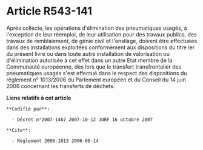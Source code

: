 # Article R543-141

Après collecte, les opérations d'élimination des pneumatiques usagés, à l'exception de leur réemploi, de leur utilisation
pour des travaux publics, des travaux de remblaiement, de génie civil et l'ensilage, doivent être effectuées dans des
installations exploitées conformément aux dispositions du titre Ier du présent livre ou dans toute autre installation de
valorisation ou d'élimination autorisée à cet effet dans un autre Etat membre de la Communauté européenne, dès lors que le
transfert transfrontalier des pneumatiques usagés s'est effectué dans le respect des dispositions du règlement n° 1013/2006
du Parlement européen et du Conseil du 14 juin 2006 concernant les transferts de déchets.

**Liens relatifs à cet article**

	**Codifié par**:

	  - Décret n°2007-1467 2007-10-12 JORF 16 octobre 2007

	**Cite**:

	  - Règlement 2006-1013 2006-06-14
